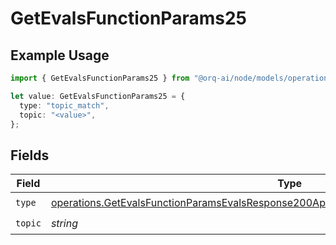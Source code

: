 # GetEvalsFunctionParams25

## Example Usage

```typescript
import { GetEvalsFunctionParams25 } from "@orq-ai/node/models/operations";

let value: GetEvalsFunctionParams25 = {
  type: "topic_match",
  topic: "<value>",
};
```

## Fields

| Field                                                                                                                                                                                              | Type                                                                                                                                                                                               | Required                                                                                                                                                                                           | Description                                                                                                                                                                                        |
| -------------------------------------------------------------------------------------------------------------------------------------------------------------------------------------------------- | -------------------------------------------------------------------------------------------------------------------------------------------------------------------------------------------------- | -------------------------------------------------------------------------------------------------------------------------------------------------------------------------------------------------- | -------------------------------------------------------------------------------------------------------------------------------------------------------------------------------------------------- |
| `type`                                                                                                                                                                                             | [operations.GetEvalsFunctionParamsEvalsResponse200ApplicationJSONResponseBodyData525Type](../../models/operations/getevalsfunctionparamsevalsresponse200applicationjsonresponsebodydata525type.md) | :heavy_check_mark:                                                                                                                                                                                 | N/A                                                                                                                                                                                                |
| `topic`                                                                                                                                                                                            | *string*                                                                                                                                                                                           | :heavy_check_mark:                                                                                                                                                                                 | N/A                                                                                                                                                                                                |